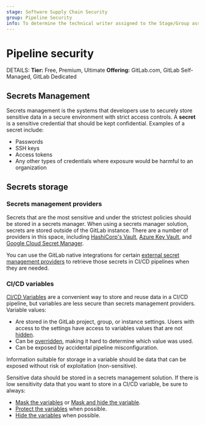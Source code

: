 ```yaml
---
stage: Software Supply Chain Security
group: Pipeline Security
info: To determine the technical writer assigned to the Stage/Group associated with this page, see https://handbook.gitlab.com/handbook/product/ux/technical-writing/#assignments
---
```


# Pipeline security

DETAILS:
**Tier:** Free, Premium, Ultimate
**Offering:** GitLab.com, GitLab Self-Managed, GitLab Dedicated

## Secrets Management

Secrets management is the systems that developers use to securely store sensitive data
in a secure environment with strict access controls. A **secret** is a sensitive credential
that should be kept confidential. Examples of a secret include:

- Passwords
- SSH keys
- Access tokens
- Any other types of credentials where exposure would be harmful to an organization

## Secrets storage

### Secrets management providers

Secrets that are the most sensitive and under the strictest policies should be stored
in a secrets manager. When using a secrets manager solution, secrets are stored outside
of the GitLab instance. There are a number of providers in this space, including
[HashiCorp's Vault](https://www.vaultproject.io), [Azure Key Vault](https://azure.microsoft.com/en-us/products/key-vault),
and [Google Cloud Secret Manager](https://cloud.google.com/security/products/secret-manager).

You can use the GitLab native integrations for certain [external secret management providers](../secrets/index.md) to retrieve those secrets in CI/CD pipelines when they are needed.

### CI/CD variables

[CI/CD Variables](../variables/_index.md) are a convenient way to store and reuse data
in a CI/CD pipeline, but variables are less secure than secrets management providers.
Variable values:

- Are stored in the GitLab project, group, or instance settings. Users with access
  to the settings have access to variables values that are not [hidden](../variables/_index.md#hide-a-cicd-variable).
- Can be [overridden](../variables/_index.md#use-pipeline-variables),
  making it hard to determine which value was used.
- Can be exposed by accidental pipeline misconfiguration.

Information suitable for storage in a variable should be data that can be exposed without risk of exploitation (non-sensitive).

Sensitive data should be stored in a secrets management solution. If there is low
sensitivity data that you want to store in a CI/CD variable, be sure to always:

- [Mask the variables](../variables/_index.md#mask-a-cicd-variable)
  or [Mask and hide the variable](../variables/_index.md#hide-a-cicd-variable).
- [Protect the variables](../variables/_index.md#protect-a-cicd-variable) when possible.
- [Hide the variables](../variables/_index.md#hide-a-cicd-variable) when possible.
